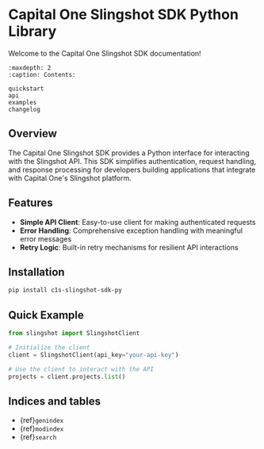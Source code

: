 # Capital One Slingshot SDK Python Library

Welcome to the Capital One Slingshot SDK documentation!

```{toctree}
:maxdepth: 2
:caption: Contents:

quickstart
api
examples
changelog
```

## Overview

The Capital One Slingshot SDK provides a Python interface for interacting with the Slingshot API. This SDK simplifies authentication, request handling, and response processing for developers building applications that integrate with Capital One's Slingshot platform.

## Features

- **Simple API Client**: Easy-to-use client for making authenticated requests
- **Error Handling**: Comprehensive exception handling with meaningful error messages
- **Retry Logic**: Built-in retry mechanisms for resilient API interactions

## Installation

```bash
pip install c1s-slingshot-sdk-py
```

## Quick Example

```python
from slingshot import SlingshotClient

# Initialize the client
client = SlingshotClient(api_key="your-api-key")

# Use the client to interact with the API
projects = client.projects.list()
```

## Indices and tables

- {ref}`genindex`
- {ref}`modindex`
- {ref}`search`
